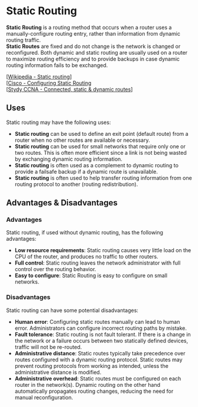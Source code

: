 # Static Routing

**Static Routing** is a routing method that occurs when a router uses a manually-configure routing entry, rather than information from dynamic routing traffic.<br>
**Static Routes** are fixed and do not change is the network is changed or reconfigured.
Both dynamic and static routing are usually used on a router to maximize routing efficiency and to provide backups in case dynamic routing information fails to be exchanged.

[[Wikipedia - Static routing](https://en.wikipedia.org/wiki/Static_routing)]<br>
[[Cisco - Configuring Static Routing](9https://www.cisco.com/c/en/us/td/docs/switches/datacenter/nexus3000/sw/unicast/503_u1_2/nexus3000_unicast_config_gd_503_u1_2/l3_route.html)<br>
[[Stydy CCNA - Connected, static & dynamic routes](https://study-ccna.com/connected-static-dynamic-routes/)]<br>

## Uses

Static routing may have the following uses:

- **Static routing** can be used to define an exit point (default route) from a router when no other routes are available or necessary.
- **Static routing** can be used for small networks that require only one or two routes.
  This is often more efficient since a link is not being wasted by exchanging dynamic routing information.
- **Static routing** is often used as a complement to dynamic routing to provide a failsafe backup if a dynamic route is unavailable.
- **Static routing** is often used to help transfer routing information from one routing protocol to another (routing redistribution).

## Advantages & Disadvantages

### Advantages

Static routing, if used without dynamic routing, has the following advantages:

- **Low resource requirements**: Static routing causes very little load on the CPU of the router, and produces no traffic to other routers.
- **Full control**: Static routing leaves the network administrator with full control over the routing behavior.
- **Easy to configure**: Static Routing is easy to configure on small networks.

### Disadvantages

Static routing can have some potential disadvantages:

- **Human error**: Configuring static routes manually can lead to human error.
  Administrators can configure incorrect routing paths by mistake.
- **Fault tolerance**: Static routing is not fault tolerant.
  If there is a change in the network or a failure occurs between two statically defined devices, traffic will not be re-routed.
- **Administrative distance**: Static routes typically take precedence over routes configured with a dynamic routing protocol.
  Static routes may prevent routing protocols from working as intended, unless the administrative distance is modified.
- **Administrative overhead**: Static routes must be configured on each router in the network(s).
  Dynamic routing on the other hand automatically propagates routing changes, reducing the need for manual reconfiguration.
